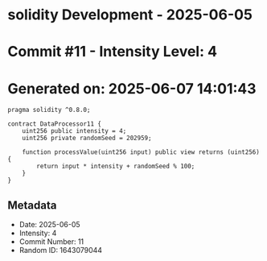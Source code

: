 ﻿# solidity Development - 2025-06-05
# Commit #11 - Intensity Level: 4
# Generated on: 2025-06-07 14:01:43
```solidity
pragma solidity ^0.8.0;

contract DataProcessor11 {
    uint256 public intensity = 4;
    uint256 private randomSeed = 202959;

    function processValue(uint256 input) public view returns (uint256) {
        return input * intensity + randomSeed % 100;
    }
}
```
## Metadata
- Date: 2025-06-05
- Intensity: 4
- Commit Number: 11
- Random ID: 1643079044
